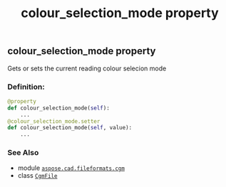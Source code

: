 ﻿---
title: colour_selection_mode property
second_title: Aspose.CAD for Python via .NET API References
description: 
type: docs
weight: 180
url: /python-net/aspose.cad.fileformats.cgm/cgmfile/colour_selection_mode/
is_root: false
---

## colour_selection_mode property


Gets or sets the current reading colour selecion mode
### Definition:
```python
@property
def colour_selection_mode(self):
    ...
@colour_selection_mode.setter
def colour_selection_mode(self, value):
    ...
```

### See Also
* module [`aspose.cad.fileformats.cgm`](../../)
* class [`CgmFile`](/cad/python-net/aspose.cad.fileformats.cgm/cgmfile)
